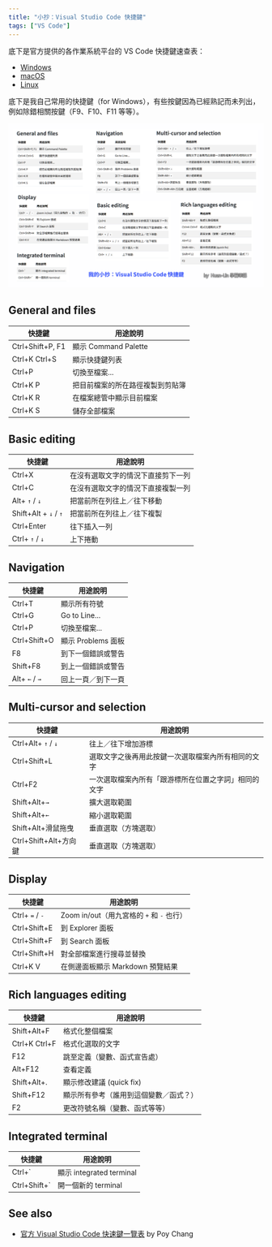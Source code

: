 ```yaml
---
title: "小抄：Visual Studio Code 快捷鍵"
tags: ["VS Code"]
---
```


底下是官方提供的各作業系統平台的 VS Code 快捷鍵速查表：

- [Windows](https://go.microsoft.com/fwlink/?linkid=832145)
- [macOS](https://go.microsoft.com/fwlink/?linkid=832143)
- [Linux](https://go.microsoft.com/fwlink/?linkid=832144)

底下是我自己常用的快捷鍵（for Windows），有些按鍵因為已經熟記而未列出，例如除錯相關按鍵（F9、F10、F11 等等）。

![](images/vscode-shortcut-keys.png#center)

## General and files

| 快捷鍵                  | 用途說明 |
|-------------------------|----------------------|
| Ctrl+Shift+P, F1        | 顯示 Command Palette |
| Ctrl+K Ctrl+S           | 顯示快捷鍵列表 |
| Ctrl+P                  | 切換至檔案... |
| Ctrl+K P | 把目前檔案的所在路徑複製到剪貼簿 |
| Ctrl+K R | 在檔案總管中顯示目前檔案 |
| Ctrl+K S | 儲存全部檔案 |

## Basic editing

| 快捷鍵                  | 用途說明 |
|-------------------------|----------------------|
| Ctrl+X | 在沒有選取文字的情況下直接剪下一列 |
| Ctrl+C | 在沒有選取文字的情況下直接複製一列 |
| Alt+ `↑` / `↓` | 把當前所在列往上／往下移動 |
| Shift+Alt + `↓` / `↑` | 把當前所在列往上／往下複製 |
| Ctrl+Enter | 往下插入一列 |
| Ctrl+ `↑` / `↓` | 上下捲動 |

## Navigation

| 快捷鍵                  | 用途說明 |
|-------------------------|----------------------|
| Ctrl+T | 顯示所有符號 |
| Ctrl+G | Go to Line... |
| Ctrl+P | 切換至檔案... |
| Ctrl+Shift+O | 顯示 Problems 面板 |
| F8 | 到下一個錯誤或警告 |
| Shift+F8 | 到上一個錯誤或警告 |
| Alt+ `←` / `→` | 回上一頁／到下一頁 |

## Multi-cursor and selection

| 快捷鍵                  | 用途說明 |
|-------------------------|----------------------|
| Ctrl+Alt+ `↑` / `↓` | 往上／往下增加游標 |
| Ctrl+Shift+L | 選取文字之後再用此按鍵一次選取檔案內所有相同的文字 |
| Ctrl+F2 | 一次選取檔案內所有「跟游標所在位置之字詞」相同的文字 |
| Shift+Alt+`→` | 擴大選取範圍 |
| Shift+Alt+`←` | 縮小選取範圍 |
| Shift+Alt+滑鼠拖曳 | 垂直選取（方塊選取） |
| Ctrl+Shift+Alt+方向鍵 | 垂直選取（方塊選取） |

## Display

| 快捷鍵                  | 用途說明 |
|-------------------------|----------------------|
| Ctrl+ `=` / `-` | Zoom in/out（用九宮格的 `+` 和 `-` 也行） |
| Ctrl+Shift+E | 到 Explorer 面板 |
| Ctrl+Shift+F | 到 Search 面板 |
| Ctrl+Shift+H | 對全部檔案進行搜尋並替換 |
| Ctrl+K V     | 在側邊面板顯示 Markdown 預覽結果 |

## Rich languages editing

| 快捷鍵                  | 用途說明 |
|-------------------------|----------------------|
| Shift+Alt+F | 格式化整個檔案 |
| Ctrl+K Ctrl+F | 格式化選取的文字 |
| F12 | 跳至定義（變數、函式宣告處） |
| Alt+F12 | 查看定義 |
| Shift+Alt+. | 顯示修改建議 (quick fix) |
| Shift+F12 | 顯示所有參考（誰用到這個變數／函式？） |
| F2 | 更改符號名稱（變數、函式等等） |

## Integrated terminal

| 快捷鍵                  | 用途說明 |
|-------------------------|----------------------|
| Ctrl+` | 顯示 integrated terminal |
| Ctrl+Shift+` | 開一個新的 terminal |

## See also

- [官方 Visual Studio Code 快速鍵一覽表](https://blog.poychang.net/vscode-shortcuts/) by Poy Chang